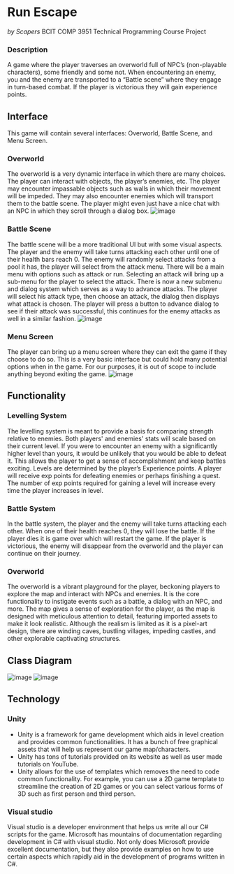 # Run Escape
_by Scapers_
BCIT COMP 3951 Technical Programming Course Project
### Description
A game where the player traverses an overworld full of NPC’s (non-playable characters), some friendly and some not. When encountering an enemy, you and the enemy are transported to a “Battle scene” where they engage in turn-based combat. If the player is victorious they will gain experience points.
## Interface
This game will contain several interfaces: Overworld, Battle Scene, and Menu Screen.
### Overworld
The overworld is a very dynamic interface in which there are many choices. The player can interact with objects, the player’s enemies, etc. The player may encounter impassable objects such as walls in which their movement will be impeded. They may also encounter enemies which will transport them to the battle scene. The player might even just have a nice chat with an NPC in which they scroll through a dialog box.
![image](https://github.com/SamuelT95/Scapers/assets/64446306/84c33c48-9b50-4f0d-9490-283863badd97)

### Battle Scene
The battle scene will be a more traditional UI but with some visual aspects. The player and the enemy will take turns attacking each other until one of their health bars reach 0. The enemy will randomly select attacks from a pool it has, the player will select from the attack menu. There will be a main menu with options such as attack or run. Selecting an attack will bring up a sub-menu for the player to select the attack.
There is now a new submenu and dialog system which serves as a way to advance attacks. The player will select his attack type, then choose an attack, the dialog then displays what attack is chosen. The player will press a button to advance dialog to see if their attack was successful, this continues for the enemy attacks as well in a similar fashion.
![image](https://github.com/SamuelT95/Scapers/assets/64446306/4f46cbc4-261c-49fb-b58e-77913640689a)

### Menu Screen
The player can bring up a menu screen where they can exit the game if they choose to do so. This is a very basic interface but could hold many potential options when in the game. For our purposes, it is out of scope to include anything beyond exiting the game.
![image](https://github.com/SamuelT95/Scapers/assets/64446306/2441df09-c98f-4c52-a0ec-f5063410adfa)

## Functionality
### Levelling System
The levelling system is meant to provide a basis for comparing strength relative to enemies. Both players' and enemies' stats will scale based on their current level. If you were to encounter an enemy with a significantly higher level than yours, it would be unlikely that you would be able to defeat it. This allows the player to get a sense of accomplishment and keep battles exciting.
Levels are determined by the player’s Experience points. A player will receive exp points for defeating enemies or perhaps finishing a quest. The number of exp points required for gaining a level will increase every time the player increases in level.
### Battle System
In the battle system, the player and the enemy will take turns attacking each other. When one of their health reaches 0, they will lose the battle. If the player dies it is game over which will restart the game. If the player is victorious, the enemy will disappear from the overworld and the player can continue on their journey.
### Overworld
The overworld is a vibrant playground for the player, beckoning players to explore the map and interact with NPCs and enemies. It is the core functionality to instigate events such as a battle, a dialog with an NPC, and more. The map gives a sense of exploration for the player, as the map is designed with meticulous attention to detail, featuring imported assets to make it look realistic. Although the realism is limited as it is a pixel-art design, there are winding caves, bustling villages, impeding castles, and other explorable captivating structures.

## Class Diagram
![image](https://github.com/SamuelT95/Scapers/assets/64446306/0a2aff69-6771-47ef-911f-479257ce9649)
![image](https://github.com/SamuelT95/Scapers/assets/64446306/da615d00-d489-4e2a-ac7e-9713089f8f7e)

## Technology
### Unity
- Unity is a framework for game development which aids in level creation and provides common functionalities. It has a bunch of free graphical assets that will help us represent our game map/characters.
- Unity has tons of tutorials provided on its website as well as user made tutorials on YouTube.
- Unity allows for the use of templates which removes the need to code common functionality. For example, you can use a 2D game template to streamline the creation of 2D games or you can select various forms of 3D such as first person and third person.
### Visual studio
Visual studio is a developer environment that helps us write all our C# scripts for the game. Microsoft has mountains of documentation regarding development in C# with visual studio. Not only does Microsoft provide excellent documentation, but they also provide examples on how to use certain aspects which rapidly aid in the development of programs written in C#.
